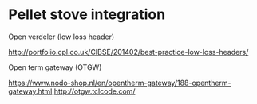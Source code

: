 # Pellet stove integration

Open verdeler (low loss header)

http://portfolio.cpl.co.uk/CIBSE/201402/best-practice-low-loss-headers/

Open term gateway (OTGW)

https://www.nodo-shop.nl/en/opentherm-gateway/188-opentherm-gateway.html
http://otgw.tclcode.com/
